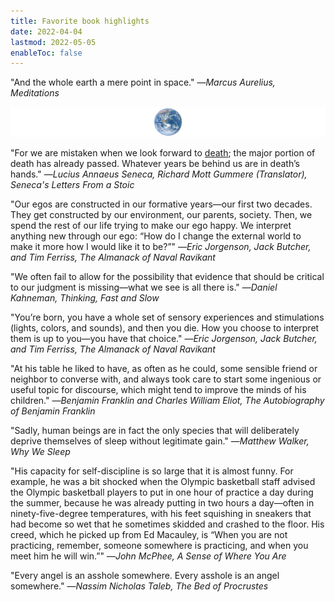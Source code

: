 ```yaml
---
title: Favorite book highlights
date: 2022-04-04
lastmod: 2022-05-05
enableToc: false
---
```


"And the whole earth a mere point in space." —_Marcus Aurelius, Meditations_

![](images/earth.png)

"For we are mistaken when we look forward to [death](t/death); the major portion of death has already passed. Whatever years be behind us are in death’s hands." —_Lucius Annaeus Seneca, Richard Mott Gummere (Translator), Seneca's Letters From a Stoic_

"Our egos are constructed in our formative years—our first two decades. They get constructed by our environment, our parents, society. Then, we spend the rest of our life trying to make our ego happy. We interpret anything new through our ego: “How do I change the external world to make it more how I would like it to be?”" —_Eric Jorgenson, Jack Butcher, and Tim Ferriss, The Almanack of Naval Ravikant_

"We often fail to allow for the possibility that evidence that should be critical to our judgment is missing—what we see is all there is." —_Daniel Kahneman, Thinking, Fast and Slow_

"You’re born, you have a whole set of sensory experiences and stimulations (lights, colors, and sounds), and then you die. How you choose to interpret them is up to you—you have that choice." —_Eric Jorgenson, Jack Butcher, and Tim Ferriss, The Almanack of Naval Ravikant_

"At his table he liked to have, as often as he could, some sensible friend or neighbor to converse with, and always took care to start some ingenious or useful topic for discourse, which might tend to improve the minds of his children." —_Benjamin Franklin and Charles William Eliot, The Autobiography of Benjamin Franklin_

"Sadly, human beings are in fact the only species that will deliberately deprive themselves of sleep without legitimate gain." —_Matthew Walker, Why We Sleep_

"His capacity for self-discipline is so large that it is almost funny. For example, he was a bit shocked when the Olympic basketball staff advised the Olympic basketball players to put in one hour of practice a day during the summer, because he was already putting in two hours a day—often in ninety-five-degree temperatures, with his feet squishing in sneakers that had become so wet that he sometimes skidded and crashed to the floor. His creed, which he picked up from Ed Macauley, is “When you are not practicing, remember, someone somewhere is practicing, and when you meet him he will win.”" —_John McPhee, A Sense of Where You Are_

"Every angel is an asshole somewhere. Every asshole is an angel somewhere." —_Nassim Nicholas Taleb, The Bed of Procrustes_
